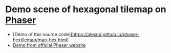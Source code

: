 # Demo scene of hexagonal tilemap on [Phaser](https://phaser.io/)

* [Demo of this source code][https://alexnd.github.io/phaser-hextilemap/map-hex.html]
* [Demo from official Phaser website](https://phaser.io/examples/v3/view/tilemap/isometric/hexagonal-test)